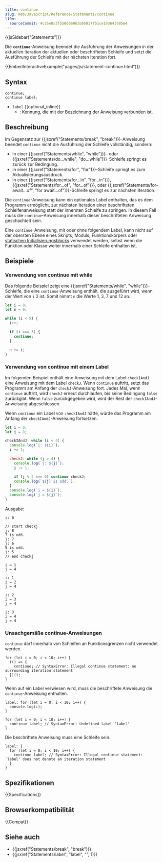 ```yaml
---
title: continue
slug: Web/JavaScript/Reference/Statements/continue
l10n:
  sourceCommit: 4c26e8a3fb50d06963b06017f51ce19364350564
---
```


{{jsSidebar("Statements")}}

Die **`continue`**-Anweisung beendet die Ausführung der Anweisungen in der aktuellen Iteration der aktuellen oder beschrifteten Schleife und setzt die Ausführung der Schleife mit der nächsten Iteration fort.

{{EmbedInteractiveExample("pages/js/statement-continue.html")}}

## Syntax

```js-nolint
continue;
continue label;
```

- `label` {{optional_inline}}
  - : Kennung, die mit der Bezeichnung der Anweisung verbunden ist.

## Beschreibung

Im Gegensatz zur {{jsxref("Statements/break", "break")}}-Anweisung beendet `continue` nicht die Ausführung der Schleife vollständig, sondern:

- In einer {{jsxref("Statements/while", "while")}}- oder {{jsxref("Statements/do...while", "do...while")}}-Schleife springt es zurück zur Bedingung.
- In einer {{jsxref("Statements/for", "for")}}-Schleife springt es zum Aktualisierungsausdruck.
- In einer {{jsxref("Statements/for...in", "for...in")}}, {{jsxref("Statements/for...of", "for...of")}}, oder {{jsxref("Statements/for-await...of", "for await...of")}}-Schleife springt es zur nächsten Iteration.

Die `continue`-Anweisung kann ein optionales Label enthalten, das es dem Programm ermöglicht, zur nächsten Iteration einer beschrifteten Schleifenanweisung statt der innersten Schleife zu springen. In diesem Fall muss die `continue`-Anweisung innerhalb dieser beschrifteten Anweisung geschachtelt sein.

Eine `continue`-Anweisung, mit oder ohne folgendem Label, kann nicht auf der obersten Ebene eines Skripts, Moduls, Funktionskörpers oder [statischen Initialisierungsblocks](/de/docs/Web/JavaScript/Reference/Classes/Static_initialization_blocks) verwendet werden, selbst wenn die Funktion oder Klasse weiter innerhalb einer Schleife enthalten ist.

## Beispiele

### Verwendung von continue mit while

Das folgende Beispiel zeigt eine {{jsxref("Statements/while", "while")}}-Schleife, die eine `continue`-Anweisung enthält, die ausgeführt wird, wenn der Wert von `i` 3 ist. Somit nimmt `n` die Werte 1, 3, 7 und 12 an.

```js
let i = 0;
let n = 0;

while (i < 5) {
  i++;

  if (i === 3) {
    continue;
  }

  n += i;
}
```

### Verwendung von continue mit einem Label

Im folgenden Beispiel enthält eine Anweisung mit dem Label `checkIAndJ` eine Anweisung mit dem Label `checkJ`. Wenn `continue` auftritt, setzt das Programm am Anfang der `checkJ`-Anweisung fort. Jedes Mal, wenn `continue` auftritt, wird `checkJ` erneut durchlaufen, bis seine Bedingung `false` zurückgibt. Wenn `false` zurückgegeben wird, wird der Rest der `checkIAndJ`-Anweisung abgeschlossen.

Wenn `continue` ein Label von `checkIAndJ` hätte, würde das Programm am Anfang der `checkIAndJ`-Anweisung fortsetzen.

```js
let i = 0;
let j = 8;

checkIAndJ: while (i < 4) {
  console.log(`i: ${i}`);
  i += 1;

  checkJ: while (j > 4) {
    console.log(`j: ${j}`);
    j -= 1;

    if (j % 2 === 0) continue checkJ;
    console.log(`${j} is odd.`);
  }
  console.log(`i = ${i}`);
  console.log(`j = ${j}`);
}
```

Ausgabe:

```plain
i: 0

// start checkj
j: 8
7 is odd.
j: 7
j: 6
5 is odd.
j: 5
// end checkj

i = 1
j = 4

i: 1
i = 2
j = 4

i: 2
i = 3
j = 4

i: 3
i = 4
j = 4
```

### Unsachgemäße continue-Anweisungen

`continue` darf innerhalb von Schleifen an Funktionsgrenzen nicht verwendet werden.

```js-nolint example-bad
for (let i = 0; i < 10; i++) {
  (() => {
    continue; // SyntaxError: Illegal continue statement: no surrounding iteration statement
  })();
}
```

Wenn auf ein Label verwiesen wird, muss die beschriftete Anweisung die `continue`-Anweisung enthalten.

```js-nolint example-bad
label: for (let i = 0; i < 10; i++) {
  console.log(i);
}

for (let i = 0; i < 10; i++) {
  continue label; // SyntaxError: Undefined label 'label'
}
```

Die beschriftete Anweisung muss eine Schleife sein.

```js-nolint example-bad
label: {
  for (let i = 0; i < 10; i++) {
    continue label; // SyntaxError: Illegal continue statement: 'label' does not denote an iteration statement
  }
}
```

## Spezifikationen

{{Specifications}}

## Browserkompatibilität

{{Compat}}

## Siehe auch

- {{jsxref("Statements/break", "break")}}
- {{jsxref("Statements/label", "label", "", 1)}}
